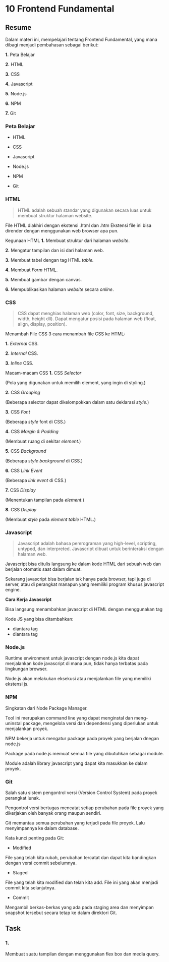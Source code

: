 # 10 Frontend Fundamental

## Resume

Dalam materi ini, mempelajari tentang Frontend Fundamental, yang mana dibagi menjadi pembahasan sebagai berikut:

**1.** Peta Belajar

**2.** HTML

**3.** CSS

**4.** Javascript

**5.** Node.js

**6.** NPM

**7.** Git

### Peta Belajar

- HTML

- CSS

- Javascript

- Node.js

- NPM

- Git

### HTML

> HTML adalah sebuah standar yang digunakan secara luas untuk membuat struktur halaman website.

File HTML diakhiri dengan ekstensi .html dan .htm
Ekstensi file ini bisa dirender dengan menggunakan web browser apa pun.

Kegunaan HTML
**1.** Membuat struktur dari halaman _website_.

**2.** Mengatur tampilan dan isi dari halaman web.

**3.** Membuat tabel dengan tag HTML _table._

**4.** Membuat _Form_ HTML.

**5.** Membuat gambar dengan canvas.

**6.** Mempublikasikan halaman _website_ secara _online_.

### CSS

> CSS dapat menghias halaman web (color, font, size, background, width, height dll). Dapat mengatur posisi pada halaman web (float, align, display, position).

Menambah File CSS
3 cara menambah file CSS ke HTML:

**1.** _External_ CSS.

**2.** _Internal_ CSS.

**3.** _Inline_ CSS.

Macam-macam CSS 
**1.** CSS _Selector_

(Pola yang digunakan untuk memilih element, yang ingin di styling.)

**2.** CSS _Grouping_

(Beberapa selector dapat dikelompokkan dalam satu deklarasi _style_.)

**3.** CSS _Font_

(Beberapa _style_ font di CSS.)

**4.** CSS _Margin & Padding_

(Membuat ruang di sekitar _element_.)

**5.** CSS _Background_

(Beberapa _style background_ di CSS.)

**6.** CSS _Link Event_

(Beberapa _link event_ di CSS.)

**7.** CSS _Display_

(Menentukan tampilan pada _element_.)

**8.** CSS _Display_

(Membuat _style_ pada _element table_ HTML.)

### Javascript

> Javascript adalah bahasa pemrograman yang high-level, scripting, untyped, dan interpreted. Javascript dibuat untuk berinteraksi dengan halaman web.

Javascript bisa ditulis langsung ke dalam kode HTML dari sebuah web dan berjalan otomatis saat dalam dimuat.

Sekarang javascript bisa berjalan tak hanya pada browser, tapi juga di server, atau di perangkat manapun yang memiliki program khusus javascript engine.

**Cara Kerja Javascript**

Bisa langsung menambahkan javascript di HTML dengan menggunakan tag <script></script>

Kode JS yang bisa ditambahkan:

- diantara tag <head>
- diantara tag <body>

### Node.js

Runtime environment untuk javascript
dengan node.js kita dapat menjalankan kode javascript di mana pun, tidak hanya terbatas pada lingkungan browser.

Node.js akan melakukan eksekusi atau menjalankan file yang memiliki ekstensi js.

### NPM

Singkatan dari Node Package Manager.

Tool ini merupakan command line yang dapat menginstal dan meng-uninstal package, mengelola versi dan dependensi yang diperlukan untuk menjalankan proyek.

NPM bekerja untuk mengatur package pada proyek yang berjalan dnegan node.js

Package pada node.js memuat semua file yang dibutuhkan sebagai module.

Module adalah library javascript yang dapat kita masukkan ke dalam proyek.

### Git

Salah satu sistem pengontrol versi (Version Control System) pada proyek perangkat lunak.

Pengontrol versi bertugas mencatat setiap perubahan pada file proyek yang dikerjakan oleh banyak orang maupun sendiri.

Git memantau semua perubahan yang terjadi pada file proyek. Lalu menyimpannya ke dalam database.

Kata kunci penting pada Git:

- Modified

File yang telah kita rubah, perubahan tercatat dan dapat kita bandingkan dengan versi commit sebelumnya.

- Staged

File yang telah kita modified dan telah kita add. File ini yang akan menjadi commit kita selanjutnya.

- Commit

Mengambil berkas-berkas yang ada pada staging area dan menyimpan snapshot tersebut secara tetap ke dalam direktori Git.

## Task

### 1. 
Membuat suatu tampilan dengan menggunakan flex box dan media query.